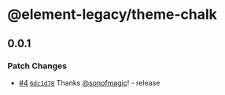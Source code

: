 # @element-legacy/theme-chalk

## 0.0.1

### Patch Changes

- [#4](https://github.com/sonofmagic/element-legacy/pull/4) [`6dc1d78`](https://github.com/sonofmagic/element-legacy/commit/6dc1d780565089f054c06b26b87a434e523d531b) Thanks [@sonofmagic](https://github.com/sonofmagic)! - release
